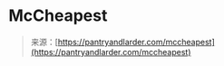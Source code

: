 <!--yml
category: 未分类
date: 2024-05-27 14:44:59
-->

# McCheapest

> 来源：[https://pantryandlarder.com/mccheapest](https://pantryandlarder.com/mccheapest)